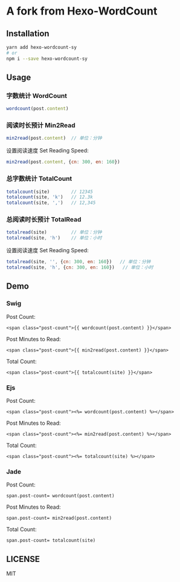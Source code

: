 # A fork from Hexo-WordCount

## Installation

```bash
yarn add hexo-wordcount-sy
# or
npm i --save hexo-wordcount-sy
```

## Usage

### 字数统计 WordCount

```js
wordcount(post.content)
```

### 阅读时长预计 Min2Read

```js
min2read(post.content)  // 单位：分钟
```

设置阅读速度 Set Reading Speed:

```js
min2read(post.content, {cn: 300, en: 160})
```

### 总字数统计 TotalCount

```js
totalcount(site)        // 12345
totalcount(site, 'k')   // 12.3k
totalcount(site, ',')   // 12,345
```

### 总阅读时长预计 TotalRead

```js
totalread(site)         // 单位：分钟
totalread(site, 'h')    // 单位：小时
```

设置阅读速度 Set Reading Speed:

```js
totalread(site, '', {cn: 300, en: 160})   // 单位：分钟
totalread(site, 'h', {cn: 300, en: 160})   // 单位：小时
```

## Demo

### Swig

Post Count:

```swig
<span class="post-count">{{ wordcount(post.content) }}</span>
```

Post Minutes to Read:

```swig
<span class="post-count">{{ min2read(post.content) }}</span>
```

Total Count:

```swig
<span class="post-count">{{ totalcount(site) }}</span>
```

### Ejs

Post Count:

```ejs
<span class="post-count"><%= wordcount(post.content) %></span>
```

Post Minutes to Read:

```ejs
<span class="post-count"><%= min2read(post.content) %></span>
```

Total Count:

```ejs
<span class="post-count"><%= totalcount(site) %></span>
```

### Jade

Post Count:

```jade
span.post-count= wordcount(post.content)
```

Post Minutes to Read:

```jade
span.post-count= min2read(post.content)
```

Total Count:

```swig
span.post-count= totalcount(site)
```

## LICENSE

MIT
